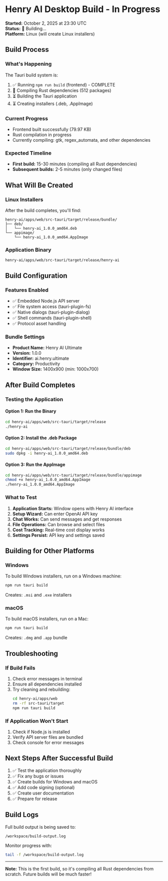 # Henry AI Desktop Build - In Progress

**Started:** October 2, 2025 at 23:30 UTC  
**Status:** 🔄 Building...  
**Platform:** Linux (will create Linux installers)

## Build Process

### What's Happening
The Tauri build system is:
1. ✅ Running `npm run build` (frontend) - COMPLETE
2. 🔄 Compiling Rust dependencies (512 packages)
3. ⏳ Building the Tauri application
4. ⏳ Creating installers (.deb, .AppImage)

### Current Progress
- Frontend built successfully (79.97 KB)
- Rust compilation in progress
- Currently compiling: gtk, regex_automata, and other dependencies

### Expected Timeline
- **First build:** 15-30 minutes (compiling all Rust dependencies)
- **Subsequent builds:** 2-5 minutes (only changed files)

## What Will Be Created

### Linux Installers
After the build completes, you'll find:

```
henry-ai/apps/web/src-tauri/target/release/bundle/
├── deb/
│   └── henry-ai_1.0.0_amd64.deb
└── appimage/
    └── henry-ai_1.0.0_amd64.AppImage
```

### Application Binary
```
henry-ai/apps/web/src-tauri/target/release/henry-ai
```

## Build Configuration

### Features Enabled
- ✅ Embedded Node.js API server
- ✅ File system access (tauri-plugin-fs)
- ✅ Native dialogs (tauri-plugin-dialog)
- ✅ Shell commands (tauri-plugin-shell)
- ✅ Protocol asset handling

### Bundle Settings
- **Product Name:** Henry AI Ultimate
- **Version:** 1.0.0
- **Identifier:** ai.henry.ultimate
- **Category:** Productivity
- **Window Size:** 1400x900 (min: 1000x700)

## After Build Completes

### Testing the Application

#### Option 1: Run the Binary
```bash
cd henry-ai/apps/web/src-tauri/target/release
./henry-ai
```

#### Option 2: Install the .deb Package
```bash
cd henry-ai/apps/web/src-tauri/target/release/bundle/deb
sudo dpkg -i henry-ai_1.0.0_amd64.deb
```

#### Option 3: Run the AppImage
```bash
cd henry-ai/apps/web/src-tauri/target/release/bundle/appimage
chmod +x henry-ai_1.0.0_amd64.AppImage
./henry-ai_1.0.0_amd64.AppImage
```

### What to Test
1. **Application Starts:** Window opens with Henry AI interface
2. **Setup Wizard:** Can enter OpenAI API key
3. **Chat Works:** Can send messages and get responses
4. **File Operations:** Can browse and select files
5. **Cost Tracking:** Real-time cost display works
6. **Settings Persist:** API key and settings saved

## Building for Other Platforms

### Windows
To build Windows installers, run on a Windows machine:
```bash
npm run tauri build
```
Creates: `.msi` and `.exe` installers

### macOS
To build macOS installers, run on a Mac:
```bash
npm run tauri build
```
Creates: `.dmg` and `.app` bundle

## Troubleshooting

### If Build Fails
1. Check error messages in terminal
2. Ensure all dependencies installed
3. Try cleaning and rebuilding:
   ```bash
   cd henry-ai/apps/web
   rm -rf src-tauri/target
   npm run tauri build
   ```

### If Application Won't Start
1. Check if Node.js is installed
2. Verify API server files are bundled
3. Check console for error messages

## Next Steps After Successful Build

1. ✅ Test the application thoroughly
2. ✅ Fix any bugs or issues
3. ✅ Create builds for Windows and macOS
4. ✅ Add code signing (optional)
5. ✅ Create user documentation
6. ✅ Prepare for release

## Build Logs

Full build output is being saved to:
```
/workspace/build-output.log
```

Monitor progress with:
```bash
tail -f /workspace/build-output.log
```

---

**Note:** This is the first build, so it's compiling all Rust dependencies from scratch. Future builds will be much faster!
